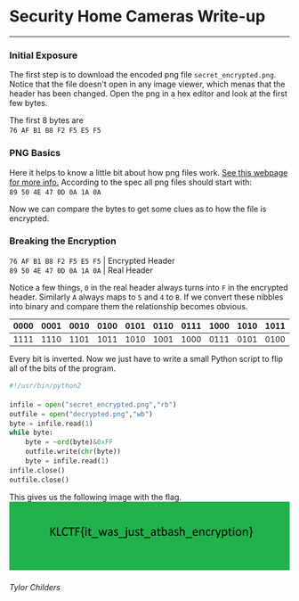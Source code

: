 # Security Home Cameras Write-up
---

### Initial Exposure

The first step is to download the encoded png file `secret_encrypted.png`. Notice that the file doesn't open in any image viewer, which menas that the header has been changed. Open the png in a hex editor and look at the first few bytes.   

The first 8 bytes are  
`76 AF B1 B8 F2 F5 E5 F5`

### PNG Basics

Here it helps to know a little bit about how png files work. [See this webpage for more info.](https://www.w3.org/TR/PNG-Structure.html) According to the spec all png files should start with:  
`89 50 4E 47 0D 0A 1A 0A`  

Now we can compare the bytes to get some clues as to how the file is encrypted.

### Breaking the Encryption

`76 AF B1 B8 F2 F5 E5 F5` | Encrypted Header  
`89 50 4E 47 0D 0A 1A 0A` | Real Header

Notice a few things, `0` in the real header always turns into `F` in the encrypted header. Similarly `A` always maps to `5` and `4` to `B`. If we convert these nibbles into binary and compare them the relationship becomes obvious.

0000|0001|0010|0100|0101|0110|0111|1000|1010|1011|1101|1110|Encoded
----|----|----|----|----|----|----|----|----|----|----|----|-
1111|1110|1101|1011|1010|1001|1000|0111|0101|0100|0010|0001|Decoded

Every bit is inverted. Now we just have to write a small Python script to flip all of the bits of the program.

```python
#!/usr/bin/python2

infile = open("secret_encrypted.png","rb")
outfile = open("decrypted.png","wb")
byte = infile.read(1)
while byte:
    byte = ~ord(byte)&0xFF
    outfile.write(chr(byte))
    byte = infile.read(1)
infile.close()
outfile.close()
```

This gives us the following image with the flag.
![](./img/300SecurityCamera-1.png)


###### Tylor Childers